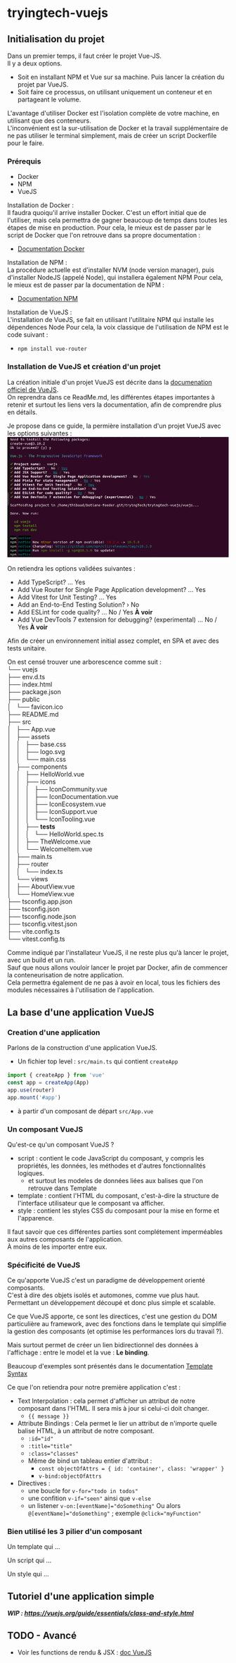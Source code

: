 # tryingtech-vuejs

## Initialisation du projet

Dans un premier temps, il faut créer le projet Vue-JS.  
Il y a deux options.
- Soit en installant NPM et Vue sur sa machine. Puis lancer la création du projet par VueJS.
- Soit faire ce processus, on utilisant uniquement un conteneur et en partageant le volume.

L'avantage d'utiliser Docker est l'isolation complète de votre machine, en utilisant que des conteneurs.  
L'inconvénient est la sur-utilisation de Docker et la travail supplémentaire de ne pas utiliser le terminal simplement, mais de créer un script Dockerfile pour le faire.

### Prérequis

- Docker
- NPM
- VueJS

Installation de Docker :  
Il faudra quoiqu'il arrive installer Docker. C'est un effort initial que de l'utiliser, mais cela permettra de gagner beaucoup de temps dans toutes les étapes de mise en production.
Pour cela, le mieux est de passer par le script de Docker que l'on retrouve dans sa propre documentation : 
- [Documentation Docker](https://docs.docker.com/engine/install/ubuntu/)


Installation de NPM :  
La procédure actuelle est d'installer NVM (node version manager), puis d'installer NodeJS (appelé Node), qui installera également NPM
Pour cela, le mieux est de passer par la documentation de NPM :
- [Documentation NPM](https://nodejs.org/en/download/package-manager)

Installation de VueJS :  
L'installation de VueJS, se fait en utilisant l'utilitaire NPM qui installe les dépendences Node
Pour cela, la voix classique de l'utilisation de NPM est le code suivant :
- `npm install vue-router`


### Installation de VueJS et création d'un projet

La création initiale d'un projet VueJS est décrite dans la [documenation officiel de VueJS](https://vuejs.org/guide/quick-start.html).  
On reprendra dans ce ReadMe.md, les différentes étapes importantes à retenir et surtout les liens vers la documentation, afin de comprendre plus en détails.

Je propose dans ce guide, la permière installation d'un projet VueJS avec les options suivantes :
![InstallationVueJS](docs/asserts/VueJsInstallation.png)

On retiendra les options validées suivantes :
- Add TypeScript? … Yes
- Add Vue Router for Single Page Application development? … Yes
- Add Vitest for Unit Testing? … Yes
- Add an End-to-End Testing Solution? › No
- Add ESLint for code quality? … No / Yes **À voir**
- Add Vue DevTools 7 extension for debugging? (experimental) … No / Yes **À voir**

Afin de créer un environnement initial assez complet, en SPA et avec des tests unitaire.

On est censé trouver une arborescence comme suit :  
└── vuejs  
    ├── env.d.ts  
    ├── index.html  
    ├── package.json  
    ├── public  
    │   └── favicon.ico  
    ├── README.md  
    ├── src  
    │   ├── App.vue  
    │   ├── assets  
    │   │   ├── base.css  
    │   │   ├── logo.svg  
    │   │   └── main.css  
    │   ├── components  
    │   │   ├── HelloWorld.vue  
    │   │   ├── icons  
    │   │   │   ├── IconCommunity.vue  
    │   │   │   ├── IconDocumentation.vue  
    │   │   │   ├── IconEcosystem.vue  
    │   │   │   ├── IconSupport.vue  
    │   │   │   └── IconTooling.vue  
    │   │   ├── __tests__  
    │   │   │   └── HelloWorld.spec.ts  
    │   │   ├── TheWelcome.vue  
    │   │   └── WelcomeItem.vue  
    │   ├── main.ts  
    │   ├── router  
    │   │   └── index.ts  
    │   └── views  
    │       ├── AboutView.vue  
    │       └── HomeView.vue  
    ├── tsconfig.app.json  
    ├── tsconfig.json  
    ├── tsconfig.node.json  
    ├── tsconfig.vitest.json  
    ├── vite.config.ts  
    └── vitest.config.ts  



Comme indiqué par l'installateur VueJS, il ne reste plus qu'à lancer le projet, avec un build et un run.  
Sauf que nous allons vouloir lancer le projet par Docker, afin de commencer la conteneurisation de notre application.  
Cela permettra également de ne pas à avoir en local, tous les fichiers des modules nécessaires à l'utilisation de l'application.  


## La base d'une application VueJS

### Creation d'une application

Parlons de la construction d'une application VueJS.

- Un fichier top level : `src/main.ts` qui contient `createApp`

```js
import { createApp } from 'vue'
const app = createApp(App)
app.use(router)
app.mount('#app')
```

- à partir d'un composant de départ `src/App.vue`

### Un composant VueJS

Qu'est-ce qu'un composant VueJS ?

- script : contient le code JavaScript du composant, y compris les propriétés, les données, les méthodes et d'autres fonctionnalités logiques.
  - et surtout les modeles de données liées aux balises que l'on retrouve dans Template
- template : contient l'HTML du composant, c'est-à-dire la structure de l'interface utilisateur que le composant va afficher.   
- style : contient les styles CSS du composant pour la mise en forme et l'apparence.

Il faut savoir que ces différentes parties sont complétement imperméables aux autres composants de l'application.  
À moins de les importer entre eux.


### Spécificité de VueJS

Ce qu'apporte VueJS c'est un paradigme de développement orienté composants.  
C'est à dire des objets isolés et automones, comme vue plus haut.  
Permettant un développement découpé et donc plus simple et scalable.


Ce que VueJS apporte, ce sont les directices, c'est une gestion du DOM particulière au framework, avec des fonctions dans le template qui simplifie la gestion des composants (et optimise les performances lors du travail ?).

Mais surtout permet de créer un lien bidirectionnel des données à l'affichage : entre le model et la vue : **Le binding**.

Beaucoup d'exemples sont présentés dans le documentation [Template Syntax](https://vuejs.org/guide/essentials/template-syntax.html)

Ce que l'on retiendra pour notre première application c'est : 
- Text Interpolation : cela permet d'afficher un attribut de notre composant dans l'HTML. Il sera mis à jour si celui-ci doit changer.
  - `{{ message }}`
- Attribute Bindings : Cela permet le lier un attribut de n'importe quelle balise HTML, à un attribut de notre composant.
  - `:id="id"`
  - `:title="title"`
  - `:class="classes"`
  - Même de bind un tableau entier d'attribut : 
    - `const objectOfAttrs = { id: 'container', class: 'wrapper' }`
    - `v-bind:objectOfAttrs`
- Directives :
  - une boucle for `v-for="todo in todos"`
  - une confition `v-if="seen"` ainsi que `v-else`
  - un listener `v-on:[eventName]="doSomething"` Ou alors `@[eventName]="doSomething"` ; exemple `@click="myFunction"`

### Bien utilisé les 3 pilier d'un composant

Un template qui ...

Un script qui ...

Un style qui ...

## Tutoriel d'une application simple

***WIP : https://vuejs.org/guide/essentials/class-and-style.html***



## TODO - Avancé

- Voir les functions de rendu & JSX : [doc VueJS](https://vuejs.org/guide/extras/render-function.html)